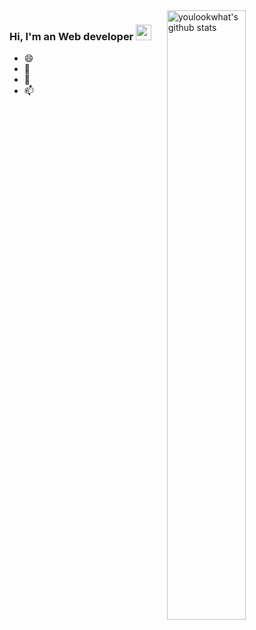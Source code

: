 <img align="right" alt="youlookwhat's github stats" width="50%" src="https://github-readme-stats.vercel.app/api?username=youlookwhat&show_icons=true&theme=vue&hide_border=true">

### Hi, I'm an Web developer <img src="https://media.giphy.com/media/hvRJCLFzcasrR4ia7z/giphy.gif" width="25px"> 
- 😄 
- 🔭 
- 💬 
- 📫 
